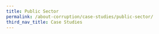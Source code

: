 ```yaml
---
title: Public Sector
permalink: /about-corruption/case-studies/public-sector/
third_nav_title: Case Studies
---
```

